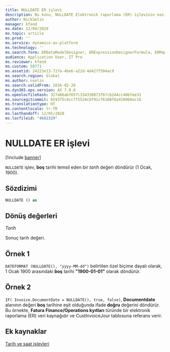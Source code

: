 ```yaml
---
title: NULLDATE ER işlevi
description: Bu konu, NULLDATE Elektronik raporlama (ER) işlevinin nasıl kullanıldığı hakkında bilgi sağlar.
author: NickSelin
manager: kfend
ms.date: 12/04/2019
ms.topic: article
ms.prod: ''
ms.service: dynamics-ax-platform
ms.technology: ''
ms.search.form: ERDataModelDesigner, ERExpressionDesignerFormula, ERMappedFormatDesigner, ERModelMappingDesigner
audience: Application User, IT Pro
ms.reviewer: kfend
ms.custom: 58771
ms.assetid: 24223e13-727a-4be6-a22d-4d427f504ac9
ms.search.region: Global
ms.author: nselin
ms.search.validFrom: 2016-02-28
ms.dyn365.ops.version: AX 7.0.0
ms.openlocfilehash: 327a06ab7657c334338073f67cb244cc40bfee31
ms.sourcegitcommit: 659375c4cc7f5524cbf91cf6160f6a410960ac16
ms.translationtype: HT
ms.contentlocale: tr-TR
ms.lasthandoff: 12/05/2020
ms.locfileid: "4682329"
---
```

# <a name="nulldate-er-function"></a>NULLDATE ER işlevi

[!include [banner](../includes/banner.md)]

`NULLDATE` işlev, **boş** tarihi temsil eden bir *tarih* değeri döndürür (1 Ocak, 1900).

## <a name="syntax"></a>Sözdizimi

```vb
NULLDATE () as 
```

## <a name="return-values"></a>Dönüş değerleri

*Tarih*

Sonuç tarih değeri.

## <a name="example-1"></a>Örnek 1

`DATEFORMAT (NULLDATE(), "yyyy-MM-dd")` belirtilen özel biçime dayalı olarak, 1 Ocak 1900 arasındaki **boş** tarihi **"1900-01-01"** olarak döndürür.

## <a name="example-2"></a>Örnek 2

`IF( Invoice.DocumentDate = NULLDATE(), true, false)`, **Documentdate** alanının değeri **boş** tarihine eşit olduğunda ifade **doğru** değerini döndürür. Bu örnekte, **Fatura** **Finance/Operations kyıtları** türünde bir elektronik raporlama (ER) veri kaynağıdır ve CustInvoiceJour tablosuna referans verir.

## <a name="additional-resources"></a>Ek kaynaklar

[Tarih ve saat işlevleri](er-functions-category-datetime.md)
